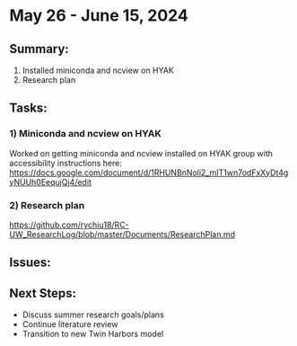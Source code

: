# May 26 - June 15, 2024

## Summary:
1) Installed miniconda and ncview on HYAK
2) Research plan


## Tasks:
### 1) Miniconda and ncview on HYAK
Worked on getting miniconda and ncview installed on HYAK group with accessibility instructions here: https://docs.google.com/document/d/1RHUNBnNoli2_mIT1wn7odFxXyDt4gyNUUh0EequjQj4/edit

### 2) Research plan
https://github.com/rychiu18/RC-UW_ResearchLog/blob/master/Documents/ResearchPlan.md

## Issues:


## Next Steps:
- Discuss summer research goals/plans
- Continue literature review
- Transition to new Twin Harbors model
